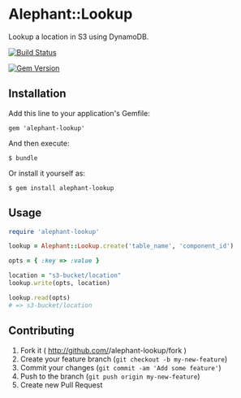 # Alephant::Lookup

Lookup a location in S3 using DynamoDB.

[![Build
Status](https://travis-ci.org/BBC-News/alephant-lookup.png)](https://travis-ci.org/BBC-News/alephant-lookup)

[![Gem
Version](https://badge.fury.io/rb/alephant-lookup.png)](http://badge.fury.io/rb/alephant-lookup)

## Installation

Add this line to your application's Gemfile:

    gem 'alephant-lookup'

And then execute:

    $ bundle

Or install it yourself as:

    $ gem install alephant-lookup

## Usage

```rb
require 'alephant-lookup'

lookup = Alephant::Lookup.create('table_name', 'component_id')

opts = { :key => :value }

location = "s3-bucket/location"
lookup.write(opts, location)

lookup.read(opts)
# => s3-bucket/location
```

## Contributing

1. Fork it ( http://github.com/<my-github-username>/alephant-lookup/fork )
2. Create your feature branch (`git checkout -b my-new-feature`)
3. Commit your changes (`git commit -am 'Add some feature'`)
4. Push to the branch (`git push origin my-new-feature`)
5. Create new Pull Request
